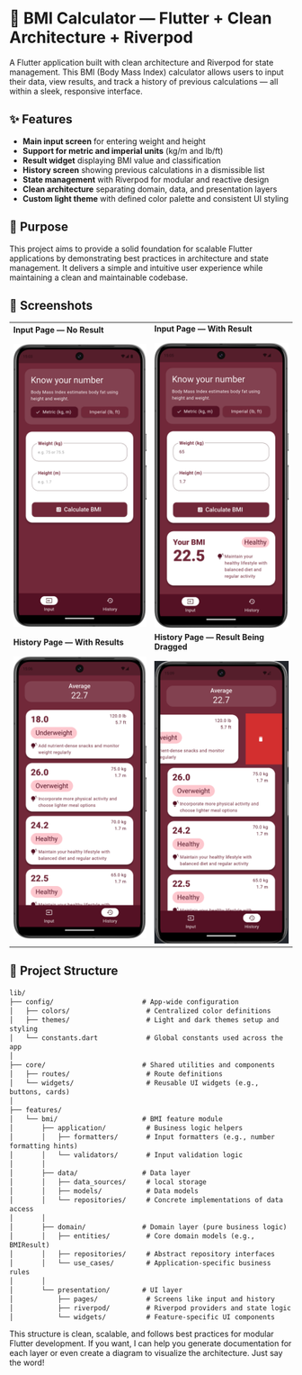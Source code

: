 # 🧮 BMI Calculator — Flutter + Clean Architecture + Riverpod

A Flutter application built with clean architecture and Riverpod for state management. This BMI (Body Mass Index) calculator allows users to input their data, view results, and track a history of previous calculations — all within a sleek, responsive interface.

## ✨ Features

- **Main input screen** for entering weight and height  
- **Support for metric and imperial units** (kg/m and lb/ft)  
- **Result widget** displaying BMI value and classification  
- **History screen** showing previous calculations in a dismissible list  
- **State management** with Riverpod for modular and reactive design  
- **Clean architecture** separating domain, data, and presentation layers  
- **Custom light theme** with defined color palette and consistent UI styling  

## 🎯 Purpose

This project aims to provide a solid foundation for scalable Flutter applications by demonstrating best practices in architecture and state management. It delivers a simple and intuitive user experience while maintaining a clean and maintainable codebase.

## 📸 Screenshots

<table>
  <tr>
    <td>
      <strong>Input Page — No Result</strong><br><br>
      <img src="./screenshots/input_page_no_result.png" width="300"/>
    </td>
    <td>
      <strong>Input Page — With Result</strong><br><br>
      <img src="./screenshots/input_page_with_result.png" width="300"/>
    </td>
  </tr>
  <tr>
    <td>
      <strong>History Page — With Results</strong><br><br>
      <img src="./screenshots/history_page_with_results.png" width="300"/>
    </td>
    <td>
      <strong>History Page — Result Being Dragged</strong><br><br>
      <img src="./screenshots/history_page_result_being_dragged.png" width="300"/>
    </td>
  </tr>
</table>


## 📁 Project Structure

```text
lib/
├── config/                      # App-wide configuration
│   ├── colors/                   # Centralized color definitions
│   ├── themes/                   # Light and dark themes setup and styling
│   └── constants.dart            # Global constants used across the app
│
├── core/                        # Shared utilities and components
│   ├── routes/                   # Route definitions
│   └── widgets/                  # Reusable UI widgets (e.g., buttons, cards)
│
├── features/
│   └── bmi/                     # BMI feature module
│       ├── application/          # Business logic helpers
│       │   ├── formatters/       # Input formatters (e.g., number formatting hints)
│       │   └── validators/       # Input validation logic
│       │
│       ├── data/                # Data layer
│       │   ├── data_sources/     # local storage
│       │   ├── models/           # Data models
│       │   └── repositories/     # Concrete implementations of data access
│       │
│       ├── domain/              # Domain layer (pure business logic)
│       │   ├── entities/         # Core domain models (e.g., BMIResult)
│       │   ├── repositories/     # Abstract repository interfaces
│       │   └── use_cases/        # Application-specific business rules
│       │
│       └── presentation/        # UI layer
│           ├── pages/            # Screens like input and history
│           ├── riverpod/         # Riverpod providers and state logic
│           └── widgets/          # Feature-specific UI components
```
This structure is clean, scalable, and follows best practices for modular Flutter development. If you want, I can help you generate documentation for each layer or even create a diagram to visualize the architecture. Just say the word!


